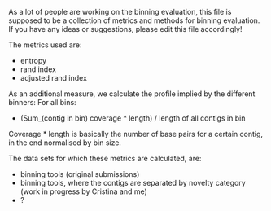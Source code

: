 As a lot of people are working on the binning evaluation, this file is supposed to be a collection of metrics and methods for binning evaluation. If you have any ideas or suggestions, please edit this file accordingly!

The metrics used are:
* entropy
* rand index
* adjusted rand index

As an additional measure, we calculate the profile implied by the different binners:
For all bins:
 * (Sum_(contig in bin) coverage \* length) / length of all contigs in bin

Coverage \* length is basically the number of base pairs for a certain contig, in the end normalised by bin size.

The data sets for which these metrics are calculated, are:
* binning tools (original submissions)
* binning tools, where the contigs are separated by novelty category (work in progress by Cristina and me)
* ?

